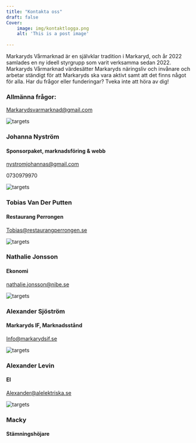 ```yaml
---
title: "Kontakta oss"
draft: false
Cover:
    image: img/kontaktlogga.png
    alt: 'This is a post image' 
    
---
```


Markaryds Vårmarknad är en självklar tradition i Markaryd, och år 2022 samlades en ny ideell styrgrupp som varit verksamma sedan 2022. Markaryds Vårmarknad värdesätter Markaryds näringsliv och invånare och arbetar ständigt för att Markaryds ska vara aktivt samt att det finns något för alla. Har du frågor eller funderingar? Tveka inte att höra av dig! 

### Allmänna frågor: 
Markarydsvarmarknad@gmail.com

 


![targets](/img/johanna.png)
### Johanna Nyström
#### Sponsorpaket, marknadsföring & webb
nystromjohannas@gmail.com


0730979970




![targets](/img/tobbe.png)
### Tobias Van Der Putten
#### Restaurang Perrongen
Tobias@restaurangperrongen.se





![targets](/img/natta.png)
### Nathalie Jonsson
#### Ekonomi
nathalie.jonsson@nibe.se




![targets](/img/alexander.png)
### Alexander Sjöström
#### Markaryds IF, Marknadsstånd
Info@markarydsif.se



![targets](/img/alle.png)
### Alexander Levin
#### El
Alexander@alelektriska.se







![targets](/galleri/macky.jpg)
### Macky
#### Stämningshöjare

